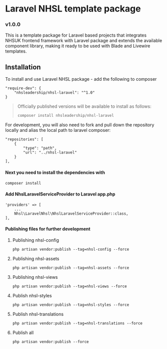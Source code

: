 # Laravel NHSL template package
### v1.0.0 

This is a template package for Laravel based projects that integrates NHSUK frontend framework with Laravel package and extends the available component library, making it ready to be used with Blade and Livewire templates.  

## Installation
To install and use Laravel NHSL package - add the following to composer
```
"require-dev": {
    "nhsleadership/nhsl-laravel": "^1.0"
}
```
> Officially published versions will be available to install as follows:
> 
> ```composer install nhsleadership/nhsl-laravel```

For development, you will also need to fork and pull down the repository locally and alias the local path to laravel composer:
```
"repositories": [
    {
        "type": "path",
        "url": "../nhsl-laravel"
    }
],
```
    
#### Next you need to install the dependencies with 
```
composer install
```
   
#### Add NhslLaravelServiceProvider to Laravel app.php
```
'providers' => [
    ... 
    Nhsl\LaravelNhsl\NhslLaravelServiceProvider::class,
],
```

#### Publishing files for further development 
1. Publishing nhsl-config

    ```
    php artisan vendor:publish --tag=nhsl-config --force
    ```
   
2. Publishing nhsl-assets
    ```
    php artisan vendor:publish --tag=nhsl-assets --force
    ```
   
3. Publishing nhsl-views
    ```
    php artisan vendor:publish --tag=nhsl-views --force
    ```


4. Publish nhsl-styles
    ```
    php artisan vendor:publish --tag=nhsl-styles --force
    ```
   
5. Publish nhsl-translations
    ```
    php artisan vendor:publish --tag=nhsl-translations --force
    ```
      
6. Publish all
    ```
    php artisan vendor:publish --force
    ```
